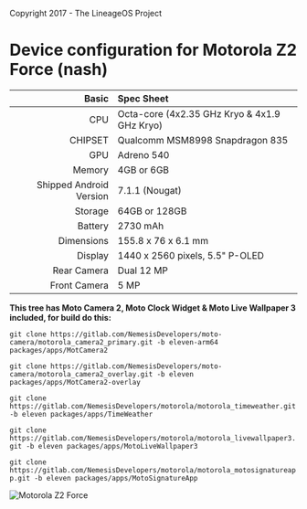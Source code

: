 Copyright 2017 - The LineageOS Project

Device configuration for Motorola Z2 Force (nash)
=====================================

Basic   | Spec Sheet
-------:|:-------------------------
CPU     | Octa-core (4x2.35 GHz Kryo & 4x1.9 GHz Kryo)
CHIPSET | Qualcomm MSM8998 Snapdragon 835
GPU     | Adreno 540
Memory  | 4GB or 6GB
Shipped Android Version | 7.1.1 (Nougat)
Storage | 64GB or 128GB
Battery | 2730 mAh
Dimensions | 155.8 x 76 x 6.1 mm
Display | 1440 x 2560 pixels, 5.5" P-OLED
Rear Camera  | Dual 12 MP
Front Camera | 5 MP

**This tree has Moto Camera 2, Moto Clock Widget  & Moto Live Wallpaper 3 included, for build do this:**

`git clone https://gitlab.com/NemesisDevelopers/moto-camera/motorola_camera2_primary.git -b eleven-arm64 packages/apps/MotCamera2`

`git clone https://gitlab.com/NemesisDevelopers/moto-camera/motorola_camera2_overlay.git -b eleven packages/apps/MotCamera2-overlay`

`git clone https://gitlab.com/NemesisDevelopers/motorola/motorola_timeweather.git -b eleven packages/apps/TimeWeather`

`git clone https://gitlab.com/NemesisDevelopers/motorola/motorola_livewallpaper3.git -b eleven packages/apps/MotoLiveWallpaper3`

`git clone https://gitlab.com/NemesisDevelopers/motorola/motorola_motosignatureapp.git -b eleven packages/apps/MotoSignatureApp`


![Motorola Z2 Force](https://cdn2.gsmarena.com/vv/bigpic/motorola-moto-z2-force-.jpg "Motorola Z2 Force")
